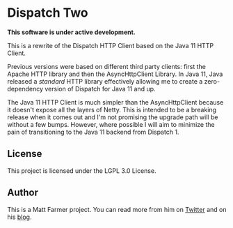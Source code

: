 # Dispatch Two

**This software is under active development.**

This is a rewrite of the Dispatch HTTP Client based on the Java 11 HTTP Client.

Previous versions were based on different third party clients: first the Apache HTTP library
and then the AsyncHttpClient Library. In Java 11, Java released a *standard* HTTP library
effectively allowing me to create a zero-dependency version of Dispatch for Java 11 and up.

The Java 11 HTTP Client is much simpler than the AsyncHttpClient because it doesn't expose all
the layers of Netty. This is intended to be a breaking release when it comes out and I'm not
promising the upgrade path will be without a few bumps. However, where possible I will aim to
minimize the pain of transitioning to the Java 11 backend from Dispatch 1.

## License

This project is licensed under the LGPL 3.0 License.

## Author

This is a Matt Farmer project. You can read more from him on [Twitter](https://twitter.com/frmr_m)
and on his [blog](https://frmr.me).
